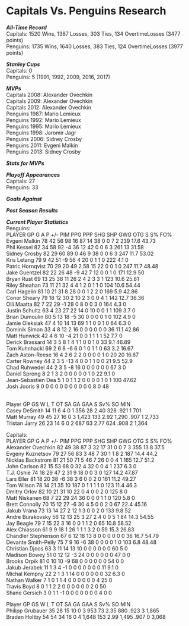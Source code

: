 # Capitals Vs. Penguins Research

***All-Time Record***<br />
Capitals: 1520 Wins, 1387 Losses, 303 Ties, 134 OvertimeLosses (3477 points)<br />
Penguins: 1735 Wins, 1640 Losses, 383 Ties, 124 OvertimeLosses (3977 points)<br />

***Stanley Cups***<br />
Capitals: 0<br />
Penguins: 5 (1991, 1992, 2009, 2016, 2017)<br />

***MVPs***<br />
Capitals 2008: Alexander Ovechkin<br />
Capitals 2009: Alexander Ovechkin<br />
Capitals 2012: Alexander Ovechkin<br />
Penguins 1987: Mario Lemieux <br />
Penguins 1992: Mario Lemieux<br />
Penguins 1995: Mario Lemieux<br />
Penguins 1998: Jaromir Jagr<br />
Penguins 2006: Sidney Crosby<br />
Penguins 2011: Evgeni Malkin<br />
Penguins 2013: Sidney Crosby<br />

***Stats for MVPs***<br />


***Playoff Appearances***<br />
Capitals: 27<br />
Penguins: 33<br />

***Goals Against***<br />


***Post Season Results***<br />


***Current Player Statistics***<br />
         Penguins:     <br />
 PLAYER             GP G A P +/- PIM PPG PPP SHG SHP GWG OTG S S% FO%<br />
 Evgeni Malkin      78	42	56	98	16	87	14	38	0	0	7	2	239	17.6	43.73<br />
 Phil Kessel	      82	34	58	92	-4	36	12	42	0	0	6	3	261	13	31.58<br />
 Sidney Crosby	    82	29	60	89	0	46	9	38	0	0	6	3	247	11.7	53.02<br />
 Kris Letang	      79	9	42	51	-9	56	4	20	0	1	1	0	222	4.1	0<br />
 Patric Hornqvist	  70	29	20	49	2	58	15	22	0	0	1	0	247	11.7	48.48<br />
 Jake Guentzel    	82	22	26	48	-9	42	7	12	0	0	1	0	171	12.9	50<br />
 Bryan Rust	        69	13	25	38	11	26	2	4	2	3	3	1	123	10.6	25.81<br />
 Riley Sheahan	    73	11	21	32	4	4	1	2	0	1	1	0	104	10.6	54.44<br />
 Carl Hagelin	      81	10	21	31	8	28	0	0	1	2	2	0	169	5.9	42.86<br />
 Conor Sheary	      79	18	12	30	2	10	2	3	0	0	4	1	142	12.7	36.36<br />
 Olli Maatta	      82	7	22	29	-1	28	0	8	0	0	3	0	164	4.3	0<br />
 Justin Schultz	    63	4	23	27	22	14	0	10	0	0	1	1	109	3.7	0<br />
 Brian Dumoulin	    80	5	13	18	-5	30	0	0	0	0	1	0	102	4.9	0<br />
 Jamie Oleksiak	    47	4	10	14	13	69	1	1	0	0	1	0	64	6.3	0<br />
 Dominik Simon	    33	4	8	12	2	16	0	0	0	0	0	0	36	11.1	42.86<br />
 Matt Hunwick	      42	4	6	10	-4	21	0	0	1	1	1	1	52	7.7	0<br />
 Derick Brassard	  14	3	5	8	1	4	1	1	0	0	1	0	33	9.1	46.89<br />
 Tom Kuhnhackl	    69	2	6	8	-6	6	0	1	0	1	1	0	63	3.2	16.67<br />
 Zach Aston-Reese	  16	4	2	6	2	2	0	0	0	0	1	0	20	20	16.67<br />
 Carter Rowney	    44	2	3	5	-13	4	0	0	1	1	0	0	21	9.5	52.9<br />
 Chad Ruhwedel 44	2	3	5	-8	16	0	0	0	0	0	0	67	3	0<br />
 Daniel Sprong	8	2	1	3	2	0	0	0	0	0	1	0	22	9.1	0<br />
 Jean-Sebastien Dea	5	1	0	1	1	2	0	0	0	0	1	0	1	100	47.62<br />
 Josh Jooris	9	0	0	0	0	0	0	0	0	0	0	0	8	0	48<br />
<br />

Player GP GS W L T OT SA GA GAA S Sv% SO MIN<br />
 Casey DeSmith    14	11	6	4	0	1	356	28	2.40	328	.921	1	701<br />
 Matt Murray	49	45	27	16	0	3	1,423	133	2.92	1,290	.907	1	2,733<br />
 Tristan Jarry	26	23	14	6	0	2	687	63	2.77	624	.908	2	1,364<br />
 
 
Capitals:<br />
PLAYER             GP G A P +/- PIM PPG PPP SHG SHP GWG OTG S S% FO%<br />
Alexander Ovechkin 82	49	38	87	3	32	17	31	0	0	7	3	355	13.8	37.5<br />
 Evgeny Kuznetsov	79	27	56	83	3	48	7	30	1	1	8	2	187	14.4	44.2<br />
 Nicklas Backstrom	81	21	50	71	5	46	7	26	0	0	4	1	165	12.7	51.2<br />
 John Carlson	82	15	53	68	0	32	4	32	0	0	4	1	237	6.3	0<br />
 T.J. Oshie	74	18	29	47	2	31	9	18	0	0	3	0	127	14.2	47.87<br />
 Lars Eller	81	18	20	38	-6	38	3	6	0	0	2	0	161	11.2	49.27<br />
 Tom Wilson	78	14	21	35	10	187	0	1	1	1	1	0	123	11.4	46.3<br />
 Dmitry Orlov	82	10	21	31	10	22	0	4	0	0	2	0	125	8	0<br />
 Matt Niskanen	68	7	22	29	24	36	0	0	0	1	1	0	120	5.8	0<br />
 Brett Connolly	70	15	12	27	-6	30	4	5	0	0	2	0	67	22.4	45.16<br />
 Jakub Vrana	73	13	14	27	2	12	1	3	0	0	2	0	133	9.8	52<br />
 Andre Burakovsky	56	12	13	25	3	27	2	4	0	0	5	1	84	14.3	54.55<br />
 Jay Beagle	79	7	15	22	3	16	0	0	1	1	2	0	65	10.8	58.52<br />
 Alex Chiasson	61	9	9	18	1	26	1	1	1	3	2	0	59	15.3	26.83<br />
 Chandler Stephenson	67	6	12	18	13	8	0	0	0	0	0	0	36	16.7	54.79<br />
 Devante Smith-Pelly	75	7	9	16	-6	38	0	0	0	0	1	0	103	6.8	48.48<br />
 Christian Djoos	63	3	11	14	13	10	0	0	0	0	0	0	60	5	0<br />
 Madison Bowey	51	0	12	12	-3	24	0	0	0	0	0	0	47	0	0<br />
 Brooks Orpik	81	0	10	10	-9	68	0	0	0	0	0	0	54	0	0<br />
 Jakub Jerabek	11	1	3	4	-1	0	0	0	0	0	0	0	11	9.1	0<br />
 Michal Kempny	22	2	1	3	1	14	0	0	0	0	0	0	32	6.3	0<br />
 Nathan Walker	7	1	0	1	1	4	0	0	0	0	0	0	4	25	0<br />
 Travis Boyd	8	0	1	1	2	2	0	0	0	0	0	0	2	0	50<br />
 Shane Gersich	3	0	1	1	-1	0	0	0	0	0	0	0	4	0	0<br />
 
 
 
Player GP GS W L T OT SA GA GAA S Sv% SO MIN<br />
 Philipp Grubauer	35	28	15	10	0	3	953	73	2.35	880	.923	3	1,865<br />
 Braden Holtby	54	54	34	16	0	4	1,648	153	2.99	1,495	.907	0	3,068<br />

 
